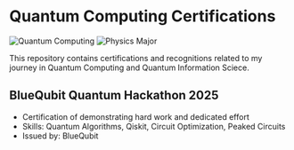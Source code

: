 # Quantum Computing Certifications
![Quantum Computing](https://img.shields.io/badge/Quantum_Computing-Passion-2025-29a3a3)
![Physics Major](https://img.shields.io/badge/Physics_Major-QML_Explorer-orange)

This repository contains certifications and recognitions related to my journey in Quantum Computing and Quantum Information Sciece.

## BlueQubit Quantum Hackathon 2025
- Certification of demonstrating hard work and dedicated effort
- Skills: Quantum Algorithms, Qiskit, Circuit Optimization, Peaked Circuits
- Issued by: BlueQubit

